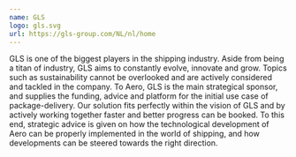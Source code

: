 ```yaml
---
name: GLS
logo: gls.svg
url: https://gls-group.com/NL/nl/home
---
```


GLS is one of the biggest players in the shipping industry. Aside from being a
titan of industry, GLS aims to constantly evolve, innovate and grow. Topics such
as sustainability cannot be overlooked and are actively considered and tackled
in the company. To Aero, GLS is the main strategical sponsor, and supplies the
funding, advice and platform for the initial use case of package-delivery. Our
solution fits perfectly within the vision of GLS and by actively working together
faster and better progress can be booked. To this end, strategic advice is given
on how the technological development of Aero can be properly implemented in the
world of shipping, and how developments can be steered towards the right direction.
